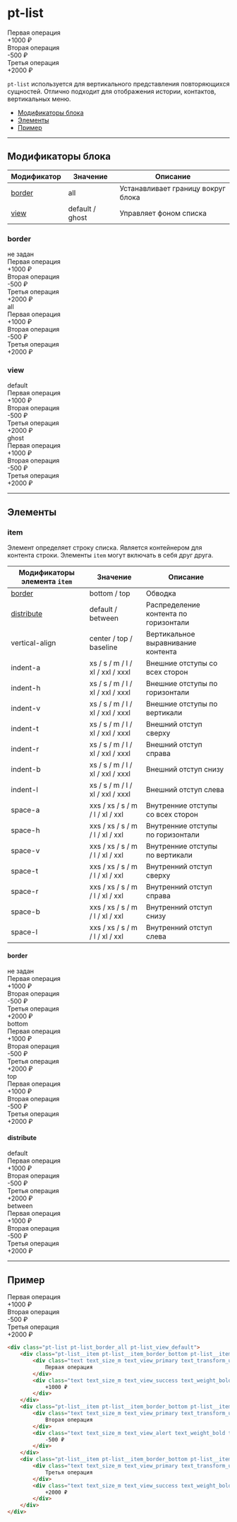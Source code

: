 # pt-list

<div class="pt-list pt-list_border_all pt-list_view_default">
	<div class="pt-list__item pt-list__item_border_bottom pt-list__item_distribute_between pt-list__item_space-a_m">
		<div class="text text_size_m text_view_primary text_transform_uppercase text_spacing_s">
			Первая операция
		</div>
		<div class="text text_size_m text_view_success text_weight_bold text_transform_uppercase text_spacing_s">
			+1000 ₽
		</div>
	</div>
	<div class="pt-list__item pt-list__item_border_bottom pt-list__item_distribute_between pt-list__item_space-a_m">
		<div class="text text_size_m text_view_primary text_transform_uppercase text_spacing_s">
			Вторая операция
		</div>
		<div class="text text_size_m text_view_alert text_weight_bold text_transform_uppercase text_spacing_s">
			-500 ₽
		</div>
	</div>
	<div class="pt-list__item pt-list__item_border_bottom pt-list__item_distribute_between pt-list__item_space-a_m">
		<div class="text text_size_m text_view_primary text_transform_uppercase text_spacing_s">
			Третья операция
		</div>
		<div class="text text_size_m text_view_success text_weight_bold text_transform_uppercase text_spacing_s">
			+2000 ₽
		</div>
	</div>
</div>

`pt-list` используется для вертикального представления повторяющихся сущностей. Отлично подходит для отображения истории, контактов, вертикальных меню.

* [Модификаторы блока](#Модификаторы)
* [Элементы](#Элементы)
* [Пример](#Пример)

___

## Модификаторы блока

Модификатор        | Значение        | Описание
------------------ | --------------- | ---------------
[border](#border)  | all             | Устанавливает границу вокруг блока
[view](#view)      | default / ghost | Управляет фоном списка

### border

<div class="demo__row">
	<div class="doc-view" style="margin-bottom: var(--space-xl);">
		<div class="doc-view__mod-name">
			<div class="text text_size_xl text_view_ghost">не задан</div>
		</div>
		<div class="pt-list pt-list_view_default" style="min-width: 400px;">
			<div class="pt-list__item pt-list__item_border_bottom pt-list__item_distribute_between pt-list__item_space-a_s">
				<div class="text text_size_m text_view_primary text_transform_uppercase text_spacing_s">
					Первая операция
				</div>
				<div class="text text_size_m text_view_success text_weight_bold text_transform_uppercase text_spacing_s">
					+1000 ₽
				</div>
			</div>
			<div class="pt-list__item pt-list__item_border_bottom pt-list__item_distribute_between pt-list__item_space-a_s">
				<div class="text text_size_m text_view_primary text_transform_uppercase text_spacing_s">
					Вторая операция
				</div>
				<div class="text text_size_m text_view_alert text_weight_bold text_transform_uppercase text_spacing_s">
					-500 ₽
				</div>
			</div>
			<div class="pt-list__item pt-list__item_border_bottom pt-list__item_distribute_between pt-list__item_space-a_s">
				<div class="text text_size_m text_view_primary text_transform_uppercase text_spacing_s">
					Третья операция
				</div>
				<div class="text text_size_m text_view_success text_weight_bold text_transform_uppercase text_spacing_s">
					+2000 ₽
				</div>
			</div>
		</div>
	</div>
	<div class="doc-view">
		<div class="doc-view__mod-name">
			<div class="text text_size_xl text_view_ghost">all</div>
		</div>
		<div class="pt-list pt-list_border_all pt-list_view_default" style="min-width: 400px;">
			<div class="pt-list__item pt-list__item_border_bottom pt-list__item_distribute_between pt-list__item_space-a_s">
				<div class="text text_size_m text_view_primary text_transform_uppercase text_spacing_s">
					Первая операция
				</div>
				<div class="text text_size_m text_view_success text_weight_bold text_transform_uppercase text_spacing_s">
					+1000 ₽
				</div>
			</div>
			<div class="pt-list__item pt-list__item_border_bottom pt-list__item_distribute_between pt-list__item_space-a_s">
				<div class="text text_size_m text_view_primary text_transform_uppercase text_spacing_s">
					Вторая операция
				</div>
				<div class="text text_size_m text_view_alert text_weight_bold text_transform_uppercase text_spacing_s">
					-500 ₽
				</div>
			</div>
			<div class="pt-list__item pt-list__item_border_bottom pt-list__item_distribute_between pt-list__item_space-a_s">
				<div class="text text_size_m text_view_primary text_transform_uppercase text_spacing_s">
					Третья операция
				</div>
				<div class="text text_size_m text_view_success text_weight_bold text_transform_uppercase text_spacing_s">
					+2000 ₽
				</div>
			</div>
		</div>
	</div>
</div>

### view

<div class="demo__row">
	<div class="doc-view" style="margin-bottom: var(--space-xl);">
		<div class="doc-view__mod-name">
			<div class="text text_size_xl text_view_ghost">default</div>
		</div>
		<div class="pt-list pt-list_view_default" style="min-width: 400px;">
			<div class="pt-list__item pt-list__item_border_bottom pt-list__item_distribute_between pt-list__item_space-a_s">
				<div class="text text_size_m text_view_primary text_transform_uppercase text_spacing_s">
					Первая операция
				</div>
				<div class="text text_size_m text_view_success text_weight_bold text_transform_uppercase text_spacing_s">
					+1000 ₽
				</div>
			</div>
			<div class="pt-list__item pt-list__item_border_bottom pt-list__item_distribute_between pt-list__item_space-a_s">
				<div class="text text_size_m text_view_primary text_transform_uppercase text_spacing_s">
					Вторая операция
				</div>
				<div class="text text_size_m text_view_alert text_weight_bold text_transform_uppercase text_spacing_s">
					-500 ₽
				</div>
			</div>
			<div class="pt-list__item pt-list__item_border_bottom pt-list__item_distribute_between pt-list__item_space-a_s">
				<div class="text text_size_m text_view_primary text_transform_uppercase text_spacing_s">
					Третья операция
				</div>
				<div class="text text_size_m text_view_success text_weight_bold text_transform_uppercase text_spacing_s">
					+2000 ₽
				</div>
			</div>
		</div>
	</div>
	<div class="doc-view">
		<div class="doc-view__mod-name">
			<div class="text text_size_xl text_view_ghost">ghost</div>
		</div>
		<div class="pt-list pt-list_view_ghost" style="min-width: 400px;">
			<div class="pt-list__item pt-list__item_border_bottom pt-list__item_distribute_between pt-list__item_space-a_s">
				<div class="text text_size_m text_view_primary text_transform_uppercase text_spacing_s">
					Первая операция
				</div>
				<div class="text text_size_m text_view_success text_weight_bold text_transform_uppercase text_spacing_s">
					+1000 ₽
				</div>
			</div>
			<div class="pt-list__item pt-list__item_border_bottom pt-list__item_distribute_between pt-list__item_space-a_s">
				<div class="text text_size_m text_view_primary text_transform_uppercase text_spacing_s">
					Вторая операция
				</div>
				<div class="text text_size_m text_view_alert text_weight_bold text_transform_uppercase text_spacing_s">
					-500 ₽
				</div>
			</div>
			<div class="pt-list__item pt-list__item_border_bottom pt-list__item_distribute_between pt-list__item_space-a_s">
				<div class="text text_size_m text_view_primary text_transform_uppercase text_spacing_s">
					Третья операция
				</div>
				<div class="text text_size_m text_view_success text_weight_bold text_transform_uppercase text_spacing_s">
					+2000 ₽
				</div>
			</div>
		</div>
	</div>
</div>

___

## Элементы

### item

Элемент определяет строку списка. Является контейнером для контента строки. Элементы `item` могут включать в себя друг друга.

Модификаторы элемента `item` | Значение                         | Описание
---------------------------- | -------------------------------- | -------------------------------------
[border](#border)            | bottom / top                     | Обводка
[distribute](#distribute)    | default / between                | Распределение контента по горизонтали
vertical-align               | center / top / baseline          | Вертикальное выравнивание контента
indent-a                     | xs / s / m / l / xl / xxl / xxxl | Внешние отступы со всех сторон
indent-h                     | xs / s / m / l / xl / xxl / xxxl | Внешние отступы по горизонтали
indent-v                     | xs / s / m / l / xl / xxl / xxxl | Внешние отступы по вертикали
indent-t                     | xs / s / m / l / xl / xxl / xxxl | Внешний отступ сверху
indent-r                     | xs / s / m / l / xl / xxl / xxxl | Внешний отступ справа
indent-b                     | xs / s / m / l / xl / xxl / xxxl | Внешний отступ снизу
indent-l                     | xs / s / m / l / xl / xxl / xxxl | Внешний отступ слева
space-a                      | xxs / xs / s / m / l / xl / xxl  | Внутренние отступы со всех сторон
space-h                      | xxs / xs / s / m / l / xl / xxl  | Внутренние отступы по горизонтали
space-v                      | xxs / xs / s / m / l / xl / xxl  | Внутренние отступы по вертикали
space-t                      | xxs / xs / s / m / l / xl / xxl  | Внутренний отступ сверху
space-r                      | xxs / xs / s / m / l / xl / xxl  | Внутренний отступ справа
space-b                      | xxs / xs / s / m / l / xl / xxl  | Внутренний отступ снизу
space-l                      | xxs / xs / s / m / l / xl / xxl  | Внутренний отступ слева

#### border

<div class="demo__row">
	<div class="doc-view" style="margin-bottom: var(--space-xl);">
		<div class="doc-view__mod-name">
			<div class="text text_size_xl text_view_ghost">не задан</div>
		</div>
		<div class="pt-list pt-list_view_default" style="min-width: 400px;">
			<div class="pt-list__item pt-list__item_distribute_between pt-list__item_space-a_s">
				<div class="text text_size_m text_view_primary text_transform_uppercase text_spacing_s">
					Первая операция
				</div>
				<div class="text text_size_m text_view_success text_weight_bold text_transform_uppercase text_spacing_s">
					+1000 ₽
				</div>
			</div>
			<div class="pt-list__item pt-list__item_distribute_between pt-list__item_space-a_s">
				<div class="text text_size_m text_view_primary text_transform_uppercase text_spacing_s">
					Вторая операция
				</div>
				<div class="text text_size_m text_view_alert text_weight_bold text_transform_uppercase text_spacing_s">
					-500 ₽
				</div>
			</div>
			<div class="pt-list__item pt-list__item_distribute_between pt-list__item_space-a_s">
				<div class="text text_size_m text_view_primary text_transform_uppercase text_spacing_s">
					Третья операция
				</div>
				<div class="text text_size_m text_view_success text_weight_bold text_transform_uppercase text_spacing_s">
					+2000 ₽
				</div>
			</div>
		</div>
	</div>
	<div class="doc-view">
		<div class="doc-view__mod-name">
			<div class="text text_size_xl text_view_ghost">bottom</div>
		</div>
		<div class="pt-list pt-list_view_default" style="min-width: 400px;">
			<div class="pt-list__item pt-list__item_border_bottom pt-list__item_distribute_between pt-list__item_space-a_s">
				<div class="text text_size_m text_view_primary text_transform_uppercase text_spacing_s">
					Первая операция
				</div>
				<div class="text text_size_m text_view_success text_weight_bold text_transform_uppercase text_spacing_s">
					+1000 ₽
				</div>
			</div>
			<div class="pt-list__item pt-list__item_border_bottom pt-list__item_distribute_between pt-list__item_space-a_s">
				<div class="text text_size_m text_view_primary text_transform_uppercase text_spacing_s">
					Вторая операция
				</div>
				<div class="text text_size_m text_view_alert text_weight_bold text_transform_uppercase text_spacing_s">
					-500 ₽
				</div>
			</div>
			<div class="pt-list__item pt-list__item_border_bottom pt-list__item_distribute_between pt-list__item_space-a_s">
				<div class="text text_size_m text_view_primary text_transform_uppercase text_spacing_s">
					Третья операция
				</div>
				<div class="text text_size_m text_view_success text_weight_bold text_transform_uppercase text_spacing_s">
					+2000 ₽
				</div>
			</div>
		</div>
	</div>
	<div class="doc-view">
		<div class="doc-view__mod-name">
			<div class="text text_size_xl text_view_ghost">top</div>
		</div>
		<div class="pt-list pt-list_view_default" style="min-width: 400px;">
			<div class="pt-list__item pt-list__item_border_top pt-list__item_distribute_between pt-list__item_space-a_s">
				<div class="text text_size_m text_view_primary text_transform_uppercase text_spacing_s">
					Первая операция
				</div>
				<div class="text text_size_m text_view_success text_weight_bold text_transform_uppercase text_spacing_s">
					+1000 ₽
				</div>
			</div>
			<div class="pt-list__item pt-list__item_border_top pt-list__item_distribute_between pt-list__item_space-a_s">
				<div class="text text_size_m text_view_primary text_transform_uppercase text_spacing_s">
					Вторая операция
				</div>
				<div class="text text_size_m text_view_alert text_weight_bold text_transform_uppercase text_spacing_s">
					-500 ₽
				</div>
			</div>
			<div class="pt-list__item pt-list__item_border_top pt-list__item_distribute_between pt-list__item_space-a_s">
				<div class="text text_size_m text_view_primary text_transform_uppercase text_spacing_s">
					Третья операция
				</div>
				<div class="text text_size_m text_view_success text_weight_bold text_transform_uppercase text_spacing_s">
					+2000 ₽
				</div>
			</div>
		</div>
	</div>
</div>

#### distribute

<div class="demo__row">
	<div class="doc-view">
		<div class="doc-view__mod-name">
			<div class="text text_size_xl text_view_ghost">default</div>
		</div>
		<div class="pt-list pt-list_view_default" style="min-width: 400px;">
			<div class="pt-list__item pt-list__item_border_bottom pt-list__item_distribute_default pt-list__item_space-a_s">
				<div class="text text_size_m text_view_primary text_transform_uppercase text_spacing_s" style="padding-right: var(--space-l);">
					Первая операция
				</div>
				<div class="text text_size_m text_view_success text_weight_bold text_transform_uppercase text_spacing_s">
					+1000 ₽
				</div>
			</div>
			<div class="pt-list__item pt-list__item_border_bottom pt-list__item_distribute_default pt-list__item_space-a_s">
				<div class="text text_size_m text_view_primary text_transform_uppercase text_spacing_s" style="padding-right: var(--space-l);">
					Вторая операция
				</div>
				<div class="text text_size_m text_view_alert text_weight_bold text_transform_uppercase text_spacing_s">
					-500 ₽
				</div>
			</div>
			<div class="pt-list__item pt-list__item_border_bottom pt-list__item_distribute_default pt-list__item_space-a_s">
				<div class="text text_size_m text_view_primary text_transform_uppercase text_spacing_s" style="padding-right: var(--space-l);">
					Третья операция
				</div>
				<div class="text text_size_m text_view_success text_weight_bold text_transform_uppercase text_spacing_s">
					+2000 ₽
				</div>
			</div>
		</div>
	</div>
	<div class="doc-view">
		<div class="doc-view__mod-name">
			<div class="text text_size_xl text_view_ghost">between</div>
		</div>
		<div class="pt-list pt-list_view_default" style="min-width: 400px;">
			<div class="pt-list__item pt-list__item_border_bottom pt-list__item_distribute_between pt-list__item_space-a_s">
				<div class="text text_size_m text_view_primary text_transform_uppercase text_spacing_s">
					Первая операция
				</div>
				<div class="text text_size_m text_view_success text_weight_bold text_transform_uppercase text_spacing_s">
					+1000 ₽
				</div>
			</div>
			<div class="pt-list__item pt-list__item_border_bottom pt-list__item_distribute_between pt-list__item_space-a_s">
				<div class="text text_size_m text_view_primary text_transform_uppercase text_spacing_s">
					Вторая операция
				</div>
				<div class="text text_size_m text_view_alert text_weight_bold text_transform_uppercase text_spacing_s">
					-500 ₽
				</div>
			</div>
			<div class="pt-list__item pt-list__item_border_bottom pt-list__item_distribute_between pt-list__item_space-a_s">
				<div class="text text_size_m text_view_primary text_transform_uppercase text_spacing_s">
					Третья операция
				</div>
				<div class="text text_size_m text_view_success text_weight_bold text_transform_uppercase text_spacing_s">
					+2000 ₽
				</div>
			</div>
		</div>
	</div>
</div>

___

## Пример

<div class="pt-list pt-list_border_all pt-list_view_default">
	<div class="pt-list__item pt-list__item_border_bottom pt-list__item_distribute_between pt-list__item_space-a_m">
		<div class="text text_size_m text_view_primary text_transform_uppercase text_spacing_s">
			Первая операция
		</div>
		<div class="text text_size_m text_view_success text_weight_bold text_transform_uppercase text_spacing_s">
			+1000 ₽
		</div>
	</div>
	<div class="pt-list__item pt-list__item_border_bottom pt-list__item_distribute_between pt-list__item_space-a_m">
		<div class="text text_size_m text_view_primary text_transform_uppercase text_spacing_s">
			Вторая операция
		</div>
		<div class="text text_size_m text_view_alert text_weight_bold text_transform_uppercase text_spacing_s">
			-500 ₽
		</div>
	</div>
	<div class="pt-list__item pt-list__item_border_bottom pt-list__item_distribute_between pt-list__item_space-a_m">
		<div class="text text_size_m text_view_primary text_transform_uppercase text_spacing_s">
			Третья операция
		</div>
		<div class="text text_size_m text_view_success text_weight_bold text_transform_uppercase text_spacing_s">
			+2000 ₽
		</div>
	</div>
</div>

```html
<div class="pt-list pt-list_border_all pt-list_view_default">
	<div class="pt-list__item pt-list__item_border_bottom pt-list__item_distribute_between pt-list__item_space-a_m">
		<div class="text text_size_m text_view_primary text_transform_uppercase text_spacing_s">
			Первая операция
		</div>
		<div class="text text_size_m text_view_success text_weight_bold text_transform_uppercase text_spacing_s">
			+1000 ₽
		</div>
	</div>
	<div class="pt-list__item pt-list__item_border_bottom pt-list__item_distribute_between pt-list__item_space-a_m">
		<div class="text text_size_m text_view_primary text_transform_uppercase text_spacing_s">
			Вторая операция
		</div>
		<div class="text text_size_m text_view_alert text_weight_bold text_transform_uppercase text_spacing_s">
			-500 ₽
		</div>
	</div>
	<div class="pt-list__item pt-list__item_border_bottom pt-list__item_distribute_between pt-list__item_space-a_m">
		<div class="text text_size_m text_view_primary text_transform_uppercase text_spacing_s">
			Третья операция
		</div>
		<div class="text text_size_m text_view_success text_weight_bold text_transform_uppercase text_spacing_s">
			+2000 ₽
		</div>
	</div>
</div>
```
